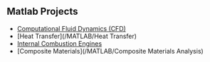 ## Matlab Projects

* [Computational Fluid Dynamics (CFD)](/MATLAB/CFD)
* [Heat Transfer](/MATLAB/Heat Transfer)
* [Internal Combustion Engines](/MATLAB/ICE)
* [Composite Materials](/MATLAB/Composite Materials Analysis)


